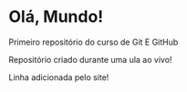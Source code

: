 # Olá, Mundo!
 Primeiro repositório do curso de Git E GitHub

 Repositório criado durante uma ula ao vivo!
 
 Linha adicionada pelo site!
